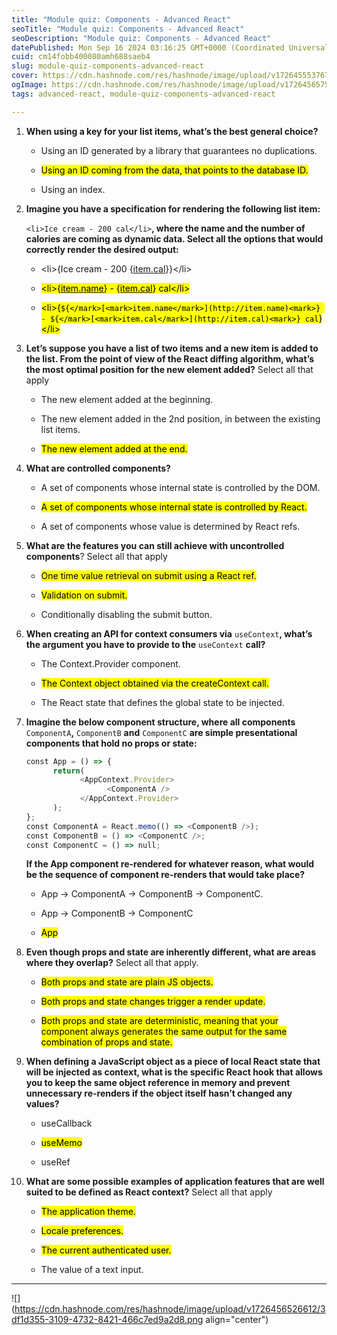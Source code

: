 ```yaml
---
title: "Module quiz: Components - Advanced React"
seoTitle: "Module quiz: Components - Advanced React"
seoDescription: "Module quiz: Components - Advanced React"
datePublished: Mon Sep 16 2024 03:16:25 GMT+0000 (Coordinated Universal Time)
cuid: cm14fobb400080amh688saeb4
slug: module-quiz-components-advanced-react
cover: https://cdn.hashnode.com/res/hashnode/image/upload/v1726455537679/4621e901-fd83-4476-976c-79799bf01720.jpeg
ogImage: https://cdn.hashnode.com/res/hashnode/image/upload/v1726456575407/3f5a915d-0d6e-4291-9823-84385fdd8dcf.jpeg
tags: advanced-react, module-quiz-components-advanced-react

---
```


1. **When using a key for your list items, what’s the best general choice?**
    
    * Using an ID generated by a library that guarantees no duplications.
        
    * <mark>Using an ID coming from the data, that points to the database ID.</mark>
        
    * Using an index.
        
2. **Imagine you have a specification for rendering the following list item:**
    
    `<li>Ice cream - 200 cal</li>`**, where the name and the number of calories are coming as dynamic data. Select all the options that would correctly render the desired output:**
    
    * &lt;li&gt;{Ice cream - 200 {[item.cal](http://item.cal)}}&lt;/li&gt;
        
    * <mark>&lt;li&gt;{</mark>[<mark>item.name</mark>](http://item.name)<mark>} - {</mark>[<mark>item.cal</mark>](http://item.cal)<mark>} cal&lt;/li&gt;</mark>
        
    * <mark>&lt;li&gt;{`${</mark>[<mark>item.name</mark>](http://item.name)<mark>} - ${</mark>[<mark>item.cal</mark>](http://item.cal)<mark>} cal`}&lt;/li&gt;</mark>
        
3. **Let’s suppose you have a list of two items and a new item is added to the list. From the point of view of the React diffing algorithm, what’s the most optimal position for the new element added?** Select all that apply
    
    * The new element added at the beginning.
        
    * The new element added in the 2nd position, in between the existing list items.
        
    * <mark>The new element added at the end.</mark>
        
4. **What are controlled components?**
    
    * A set of components whose internal state is controlled by the DOM.
        
    * <mark>A set of components whose internal state is controlled by React.</mark>
        
    * A set of components whose value is determined by React refs.
        
5. **What are the features you can still achieve with uncontrolled components**? Select all that apply
    
    * <mark>One time value retrieval on submit using a React ref.</mark>
        
    * <mark>Validation on submit.</mark>
        
    * Conditionally disabling the submit button.
        
6. **When creating an API for context consumers via** `useContext`**, what’s the argument you have to provide to the** `useContext` **call?**
    
    * The Context.Provider component.
        
    * <mark>The Context object obtained via the createContext call.</mark>
        
    * The React state that defines the global state to be injected.
        
7. **Imagine the below component structure, where all components** `ComponentA`**,** `ComponentB` **and** `ComponentC` **are simple presentational components that hold no props or state:**
    
    ```javascript
    const App = () => {
          return(
                <AppContext.Provider>
                      <ComponentA />
                </AppContext.Provider>
          );
    };
    const ComponentA = React.memo(() => <ComponentB />);
    const ComponentB = () => <ComponentC />;
    const ComponentC = () => null;
    ```
    
    **If the App component re-rendered for whatever reason, what would be the sequence of component re-renders that would take place?**
    
    * App -&gt; ComponentA -&gt; ComponentB -&gt; ComponentC.
        
    * App -&gt; ComponentB -&gt; ComponentC
        
    * <mark>App</mark>
        
8. **Even though props and state are inherently different, what are areas where they overlap?** Select all that apply.
    
    * <mark>Both props and state are plain JS objects.</mark>
        
    * <mark>Both props and state changes trigger a render update.</mark>
        
    * <mark>Both props and state are deterministic, meaning that your component always generates the same output for the same combination of props and state.</mark>
        
9. **When defining a JavaScript object as a piece of local React state that will be injected as context, what is the specific React hook that allows you to keep the same object reference in memory and prevent unnecessary re-renders if the object itself hasn’t changed any values?**
    
    * useCallback
        
    * <mark>useMemo</mark>
        
    * useRef
        
10. **What are some possible examples of application features that are well suited to be defined as React context?** Select all that apply
    
    * <mark>The application theme.</mark>
        
    * <mark>Locale preferences.</mark>
        
    * <mark>The current authenticated user.</mark>
        
    * The value of a text input.
        

---

![](https://cdn.hashnode.com/res/hashnode/image/upload/v1726456526612/3df1d355-3109-4732-8421-466c7ed9a2d8.png align="center")